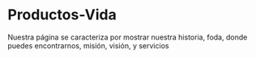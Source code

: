 # Productos-Vida

Nuestra página se caracteriza por mostrar nuestra historia, foda, donde puedes encontrarnos, misión, visión, y servicios
